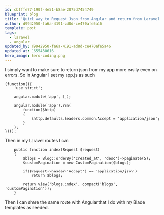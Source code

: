 ```yaml
---
id: cbfffe77-190f-4e51-b8ae-2075d7454749
blueprint: blog
title: 'Quick way to Request Json from Angular and return from Laravel'
author: d9942950-fa6a-4191-ad8d-ce470afe5a46
template: post
tags:
  - laravel
  - angular
updated_by: d9942950-fa6a-4191-ad8d-ce470afe5a46
updated_at: 1655430616
hero_image: hero-coding.png
---
```

I simply want to make sure to return json from my app more easily even on errors. So in Angular I set my app.js as such

~~~
(function(){
    'use strict';

    angular.module('app', []);
    
    angular.module('app').run(
        function($http)
        {
            $http.defaults.headers.common.Accept = 'application/json';
        }
    );
})();
~~~

Then in my Laravel routes I can 

~~~
	public function index(Request $request)
	{
		$blogs = Blog::orderBy('created_at', 'desc')->paginate(5);
		$customPagination = new CustomPagination($blogs);

		if($request->header('Accept') == 'application/json')
			return $blogs;

		return view('blogs.index', compact('blogs', 'customPagination'));
	}
~~~

Then I can share the same route with Angular that I do with my Blade templates as needed.
